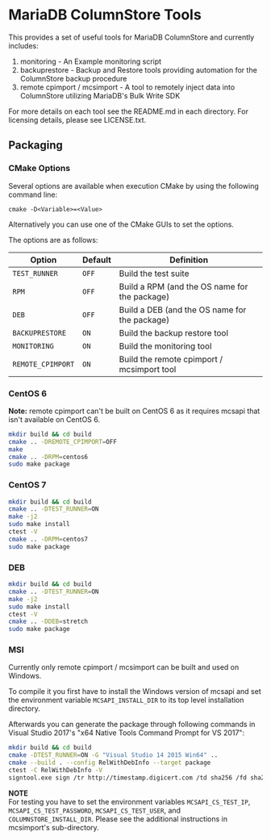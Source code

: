 # MariaDB ColumnStore Tools
This provides a set of useful tools for MariaDB ColumnStore and currently includes:
1. monitoring - An Example monitoring script
2. backuprestore - Backup and Restore tools providing automation for the ColumnStore backup procedure
3. remote cpimport / mcsimport - A tool to remotely inject data into ColumnStore utilizing MariaDB's Bulk Write SDK

For more details on each tool see the README.md in each directory. For licensing details, please see LICENSE.txt.

## Packaging

### CMake Options

Several options are available when execution CMake by using the following
command line:

```shell
cmake -D<Variable>=<Value>
```

Alternatively you can use one of the CMake GUIs to set the options.

The options are as follows:

| Option | Default | Definition |
| ------ | ------ | ---------- |
| ``TEST_RUNNER`` | ``OFF`` | Build the test suite |
| ``RPM`` | ``OFF`` | Build a RPM (and the OS name for the package) |
| ``DEB`` | ``OFF`` | Build a DEB (and the OS name for the package) |
| ``BACKUPRESTORE`` | ``ON`` | Build the backup restore tool |
| ``MONITORING`` | ``ON`` | Build the monitoring tool |
| ``REMOTE_CPIMPORT`` | ``ON`` | Build the remote cpimport / mcsimport tool |

### CentOS 6
**Note:** remote cpimport can't be built on CentOS 6 as it requires mcsapi that isn't available on CentOS 6.

```bash
mkdir build && cd build
cmake .. -DREMOTE_CPIMPORT=OFF
make
cmake .. -DRPM=centos6
sudo make package
```

### CentOS 7
```bash
mkdir build && cd build
cmake .. -DTEST_RUNNER=ON
make -j2
sudo make install
ctest -V
cmake .. -DRPM=centos7
sudo make package
```

### DEB
```bash
mkdir build && cd build
cmake .. -DTEST_RUNNER=ON
make -j2
sudo make install
ctest -V
cmake .. -DDEB=stretch
sudo make package
```

### MSI
Currently only remote cpimport / mcsimport can be built and used on Windows.

To compile it you first have to install the Windows version of mcsapi and set the environment variable `MCSAPI_INSTALL_DIR` to its top level installation directory.

Afterwards you can generate the package through following commands in Visual Studio 2017's "x64 Native Tools Command Prompt for VS 2017":
```bash
mkdir build && cd build
cmake -DTEST_RUNNER=ON -G "Visual Studio 14 2015 Win64" ..
cmake --build . --config RelWithDebInfo --target package
ctest -C RelWithDebInfo -V
signtool.exe sign /tr http://timestamp.digicert.com /td sha256 /fd sha256 /a "MariaDB ColumnStore Remote CpImport-*-x64.msi"
```
**NOTE**  
For testing you have to set the environment variables `MCSAPI_CS_TEST_IP`, `MCSAPI_CS_TEST_PASSWORD`, `MCSAPI_CS_TEST_USER`, and `COLUMNSTORE_INSTALL_DIR`. Please see the additional instructions in mcsimport's sub-directory.
